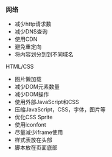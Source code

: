 ### 网络

- 减少http请求数
- 减少DNS查询
- 使用CDN
- 避免重定向
- 将内容划分到到不同域名

HTML/CSS

- 图片懒加载
- 减少DOM元素数量
- 减少DOM操作
- 使用外部JavaScript和CSS
- 压缩JavaScript，CSS，字体，图片等
- 优化CSS Sprite
- 使用iconfont
- 尽量减少iframe使用
- 样式表放在头部
- 脚本放在页面底部

